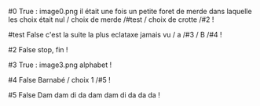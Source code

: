 #0
True : image0.png
il était une fois un petite foret de merde
dans laquelle les choix était nul
/ choix de merde /#test
/ choix de crotte /#2
!

#test
False
c'est la suite la plus eclataxe jamais vu
/ a /#3
/ B /#4
!

#2
False
stop, fin
!

#3
True : image3.png
alphabet
!

#4
False
Barnabé
/ choix 1 /#5
!

#5
False
Dam dam di da dam
dam di da da da
!
